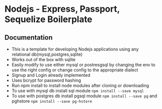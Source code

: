 # Nodejs - Express, Passport, Sequelize Boilerplate


## Documentation  

  * This is a template for developing Nodejs applications using any relational db(mysql,postgres,sqlite)
  * Works out of the box with sqlite
  * Easily modify to use either mysql or postresgsql by changing the env to use the right config or change config to the appropriate dialect  
  * Signup and Login already implemented
  * Uses bcrypt for password hashing
  * Run npm install to install node modules after cloning or downloading
  * To use with mysql db install sql module `npm install --save mysql`
  * To use with postgres db install pgsql module `npm install --save pg` and pghstore `npm install --save pg-hstore`


 
